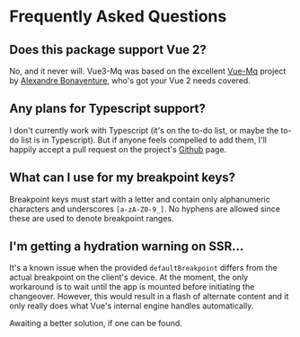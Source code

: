 # Frequently Asked Questions

## Does this package support Vue 2?

No, and it never will. Vue3-Mq was based on the excellent [Vue-Mq](https://github.com/AlexandreBonaventure/vue-mq) project by [Alexandre Bonaventure](https://alexandrebonaventure.github.io/vue-mq), who's got your Vue 2 needs covered.

## Any plans for Typescript support?

I don't currently work with Typescript (it's on the to-do list, or maybe the to-do list is in Typescript). But if anyone feels compelled to add them, I'll happily accept a pull request on the project's [Github](https://github.com/craigrileyuk/vue3-mq) page.

## What can I use for my breakpoint keys?

Breakpoint keys must start with a letter and contain only alphanumeric characters and underscores `[a-zA-Z0-9_]`. No hyphens are allowed since these are used to denote breakpoint ranges.

## I'm getting a hydration warning on SSR...

It's a known issue when the provided `defaultBreakpoint` differs from the actual breakpoint on the client's device. At the moment, the only workaround is to wait until the app is mounted before initiating the changeover. However, this would result in a flash of alternate content and it only really does what Vue's internal engine handles automatically.

Awaiting a better solution, if one can be found.
